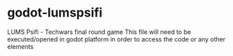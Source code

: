 # godot-lumspsifi
LUMS Psifi - Techwars final round game
This file will need to be executed/opened in godot platform in order to access the code or any other elements
